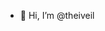 - 👋 Hi, I’m @theiveil

<!---
theiveil/theiveil is a ✨ special ✨ repository because its `README.md` (this file) appears on your GitHub profile.
You can click the Preview link to take a look at your changes.
--->
